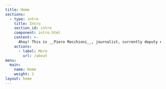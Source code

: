 ```yaml
---
title: Home
sections:
  - type: intro
    title: Intro
    section_id: intro
    component: intro.html
    content: >-
      Ahoy! This is __Piero Macchioni__, journalist, currently deputy editor-in-chief at _Grazia Magazine Italy_. Blogging as [leibniz*](https://leibniz.me) since 2003, interested in open web, news distribution, privacy and the magic that lies between the analog and the digital self. You can read my latest below or [contact me](https://macchioni.cc/contact/).
    actions:
      - label: More
        url: /about
menu:
  main:
    name: Home
    weight: 1
layout: home
---
```

